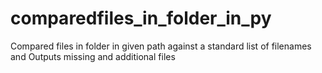 # comparedfiles_in_folder_in_py

Compared files in folder in given path against a standard list of filenames and Outputs missing and additional files
